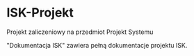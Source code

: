 # ISK-Projekt
Projekt zaliczeniowy na przedmiot Projekt Systemu

"Dokumentacja ISK" zawiera pełną dokumentacje projektu ISK.
